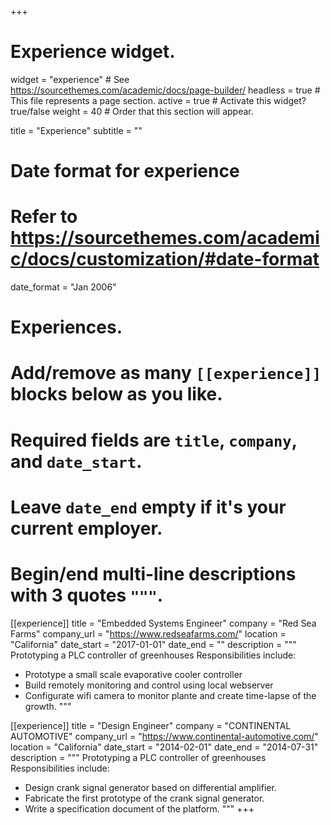 +++
# Experience widget.
widget = "experience"  # See https://sourcethemes.com/academic/docs/page-builder/
headless = true  # This file represents a page section.
active = true  # Activate this widget? true/false
weight = 40  # Order that this section will appear.

title = "Experience"
subtitle = ""

# Date format for experience
#   Refer to https://sourcethemes.com/academic/docs/customization/#date-format
date_format = "Jan 2006"

# Experiences.
#   Add/remove as many `[[experience]]` blocks below as you like.
#   Required fields are `title`, `company`, and `date_start`.
#   Leave `date_end` empty if it's your current employer.
#   Begin/end multi-line descriptions with 3 quotes `"""`.
[[experience]]
  title = "Embedded Systems Engineer"
  company = "Red Sea Farms"
  company_url = "https://www.redseafarms.com/"
  location = "California"
  date_start = "2017-01-01"
  date_end = ""
  description = """
  Prototyping a PLC controller of greenhouses
  Responsibilities include:
  
  * Prototype a small scale  evaporative cooler controller
  * Build  remotely monitoring and control  using local webserver
  * Configurate wifi camera to monitor plante and create time-lapse of the growth. 
  """

[[experience]]
  title = "Design Engineer"
  company = "CONTINENTAL AUTOMOTIVE"
  company_url = "https://www.continental-automotive.com/"
  location = "California"
  date_start = "2014-02-01"
  date_end = "2014-07-31"
  description = """
  Prototyping a PLC controller of greenhouses
  Responsibilities include:
  
  * Design crank signal generator based on differential amplifier.
  * Fabricate the first prototype of the crank signal generator.
  * Write a specification document of the platform. 
  """
+++
